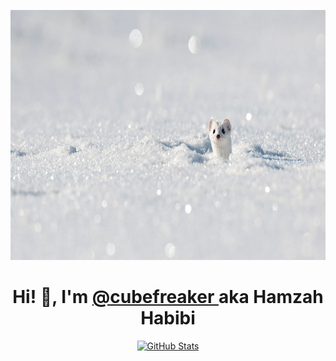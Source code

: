 <p align="center">
  <img alt="" src="https://github.com/cubefreaker/cubefreaker/blob/main/img/ermine.jpg?raw=true" width="800" height="400"/>
</p>
<p>
  <h1 align="center">
    <b>Hi! 👋, I'm <a href="https://github.com/cubefreaker">@cubefreaker </a> aka Hamzah Habibi</b>
  </h1>
</p>

<p align="center">
  <a href="https://github.com/cubefreaker">
    <img alt="GitHub Stats" src="https://github-readme-stats.vercel.app/api?username=cubefreaker&show_icons=true&theme=blue&count_private=true&include_all_commits=true" />
  </a>
</p>
<!--
**cubefreaker/cubefreaker** is a ✨ _special_ ✨ repository because its `README.md` (this file) appears on your GitHub profile.

Here are some ideas to get you started:

- 🔭 I’m currently working on ...
- 🌱 I’m currently learning ...
- 👯 I’m looking to collaborate on ...
- 🤔 I’m looking for help with ...
- 💬 Ask me about ...
- 📫 How to reach me: ...
- 😄 Pronouns: ...
- ⚡ Fun fact: ...
-->
